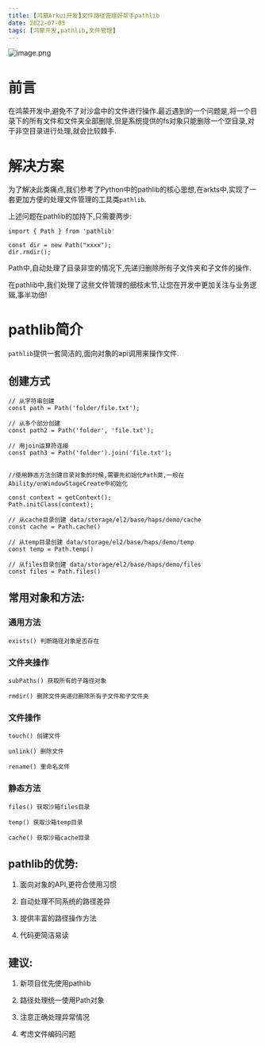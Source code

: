 ```yaml
---
title: [鸿蒙Arkui开发]文件路径管理好帮手pathlib
date: 2022-07-05
tags: [鸿蒙开发,pathlib,文件管理]
---
```


![image.png](https://raw.gitcode.com/user-images/assets/5027920/5e8c4bf3-f19b-42c0-a06c-5ca0191bfc7f/image.png 'image.png')
# 前言
在鸿蒙开发中,避免不了对沙盒中的文件进行操作.最近遇到的一个问题是,将一个目录下的所有文件和文件夹全部删除,但是系统提供的fs对象只能删除一个空目录,对于非空目录进行处理,就会比较棘手.

# 解决方案
为了解决此类痛点,我们参考了Python中的pathlib的核心思想,在arkts中,实现了一套更加方便的处理文件管理的工具类`pathlib`.

上述问题在pathlib的加持下,只需要两步:
```
import { Path } from 'pathlib'

const dir = new Path("xxxx");
dir.rmdir();
```
Path中,自动处理了目录非空的情况下,先递归删除所有子文件夹和子文件的操作.

在pathlib中,我们处理了这些文件管理的细枝末节,让您在开发中更加关注与业务逻辑,事半功倍!

# pathlib简介

`pathlib`提供一套简洁的,面向对象的api调用来操作文件.

## 创建方式
```
// 从字符串创建
const path = Path('folder/file.txt');

// 从多个部分创建
const path2 = Path('folder', 'file.txt');

// 用join运算符连接
const path3 = Path('folder').join('file.txt');


//使用静态方法创建目录对象的时候,需要先初始化Path类,一般在Ability/onWindowStageCreate中初始化

const context = getContext();
Path.initClass(context);

// 从cache目录创建 data/storage/el2/base/haps/demo/cache
const cache = Path.cache()

// 从temp目录创建 data/storage/el2/base/haps/demo/temp
const temp = Path.temp()

// 从files目录创建 data/storage/el2/base/haps/demo/files
const files = Path.files()
```

## 常用对象和方法:

### 通用方法
`exists() 判断路径对象是否存在`

### 文件夹操作
`subPaths() 获取所有的子路径对象`

`rmdir() 删除文件夹递归删除所有子文件和子文件夹`

### 文件操作
`touch() 创建文件`

`unlink() 删除文件`

`rename() 重命名文件`

### 静态方法
`files() 获取沙箱files目录`

`temp() 获取沙箱temp目录`

`cache() 获取沙箱cache目录`

## pathlib的优势:

1.  面向对象的API,更符合使用习惯

2.  自动处理不同系统的路径差异

3.  提供丰富的路径操作方法

4.  代码更简洁易读

## 建议:

1.  新项目优先使用pathlib

2.  路径处理统一使用Path对象

3.  注意正确处理异常情况

4.  考虑文件编码问题



